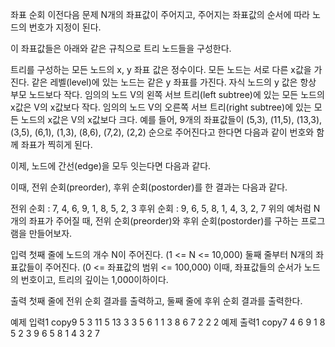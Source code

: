 좌표 순회
이전다음
문제
N개의 좌표값이 주어지고, 주어지는 좌표값의 순서에 따라 노드의 번호가 지정이 된다.

이 좌표값들은 아래와 같은 규칙으로 트리 노드들을 구성한다.

트리를 구성하는 모든 노드의 x, y 좌표 값은 정수이다.
모든 노드는 서로 다른 x값을 가진다.
같은 레벨(level)에 있는 노드는 같은 y 좌표를 가진다.
자식 노드의 y 값은 항상 부모 노드보다 작다.
임의의 노드 V의 왼쪽 서브 트리(left subtree)에 있는 모든 노드의 x값은 V의 x값보다 작다.
임의의 노드 V의 오른쪽 서브 트리(right subtree)에 있는 모든 노드의 x값은 V의 x값보다 크다.
예를 들어, 9개의 좌표값들이 (5,3), (11,5), (13,3), (3,5), (6,1), (1,3), (8,6), (7,2), (2,2) 순으로 주어진다고 한다면 다음과 같이 번호와 함께 좌표가 찍히게 된다.



이제, 노드에 간선(edge)을 모두 잇는다면 다음과 같다.



이때, 전위 순회(preorder), 후위 순회(postorder)를 한 결과는 다음과 같다.

전위 순회 : 7, 4, 6, 9, 1, 8, 5, 2, 3
후위 순회 : 9, 6, 5, 8, 1, 4, 3, 2, 7
위의 예처럼 N개의 좌표가 주어질 때, 전위 순회(preorder)와 후위 순회(postorder)를 구하는 프로그램을 만들어보자.

입력
첫째 줄에 노드의 개수 N이 주어진다. (1 <= N <= 10,000) 둘째 줄부터 N개의 좌표값들이 주어진다. (0 <= 좌표값의 범위 <= 100,000) 이때, 좌표값들의 순서가 노드의 번호이고, 트리의 깊이는 1,000이하이다.



출력
첫째 줄에 전위 순회 결과를 출력하고, 둘째 줄에 후위 순회 결과를 출력한다.

예제 입력1
copy9
5 3
11 5
13 3
3 5
6 1
1 3
8 6
7 2
2 2
예제 출력1
copy7 4 6 9 1 8 5 2 3
9 6 5 8 1 4 3 2 7